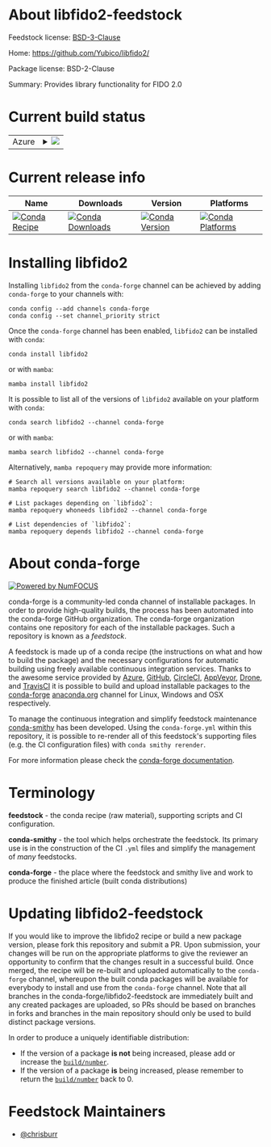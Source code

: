 About libfido2-feedstock
========================

Feedstock license: [BSD-3-Clause](https://github.com/conda-forge/libfido2-feedstock/blob/main/LICENSE.txt)

Home: https://github.com/Yubico/libfido2/

Package license: BSD-2-Clause

Summary: Provides library functionality for FIDO 2.0

Current build status
====================


<table>
    
  <tr>
    <td>Azure</td>
    <td>
      <details>
        <summary>
          <a href="https://dev.azure.com/conda-forge/feedstock-builds/_build/latest?definitionId=13933&branchName=main">
            <img src="https://dev.azure.com/conda-forge/feedstock-builds/_apis/build/status/libfido2-feedstock?branchName=main">
          </a>
        </summary>
        <table>
          <thead><tr><th>Variant</th><th>Status</th></tr></thead>
          <tbody><tr>
              <td>linux_64</td>
              <td>
                <a href="https://dev.azure.com/conda-forge/feedstock-builds/_build/latest?definitionId=13933&branchName=main">
                  <img src="https://dev.azure.com/conda-forge/feedstock-builds/_apis/build/status/libfido2-feedstock?branchName=main&jobName=linux&configuration=linux%20linux_64_" alt="variant">
                </a>
              </td>
            </tr><tr>
              <td>linux_aarch64</td>
              <td>
                <a href="https://dev.azure.com/conda-forge/feedstock-builds/_build/latest?definitionId=13933&branchName=main">
                  <img src="https://dev.azure.com/conda-forge/feedstock-builds/_apis/build/status/libfido2-feedstock?branchName=main&jobName=linux&configuration=linux%20linux_aarch64_" alt="variant">
                </a>
              </td>
            </tr><tr>
              <td>linux_ppc64le</td>
              <td>
                <a href="https://dev.azure.com/conda-forge/feedstock-builds/_build/latest?definitionId=13933&branchName=main">
                  <img src="https://dev.azure.com/conda-forge/feedstock-builds/_apis/build/status/libfido2-feedstock?branchName=main&jobName=linux&configuration=linux%20linux_ppc64le_" alt="variant">
                </a>
              </td>
            </tr><tr>
              <td>osx_64</td>
              <td>
                <a href="https://dev.azure.com/conda-forge/feedstock-builds/_build/latest?definitionId=13933&branchName=main">
                  <img src="https://dev.azure.com/conda-forge/feedstock-builds/_apis/build/status/libfido2-feedstock?branchName=main&jobName=osx&configuration=osx%20osx_64_" alt="variant">
                </a>
              </td>
            </tr><tr>
              <td>osx_arm64</td>
              <td>
                <a href="https://dev.azure.com/conda-forge/feedstock-builds/_build/latest?definitionId=13933&branchName=main">
                  <img src="https://dev.azure.com/conda-forge/feedstock-builds/_apis/build/status/libfido2-feedstock?branchName=main&jobName=osx&configuration=osx%20osx_arm64_" alt="variant">
                </a>
              </td>
            </tr>
          </tbody>
        </table>
      </details>
    </td>
  </tr>
</table>

Current release info
====================

| Name | Downloads | Version | Platforms |
| --- | --- | --- | --- |
| [![Conda Recipe](https://img.shields.io/badge/recipe-libfido2-green.svg)](https://anaconda.org/conda-forge/libfido2) | [![Conda Downloads](https://img.shields.io/conda/dn/conda-forge/libfido2.svg)](https://anaconda.org/conda-forge/libfido2) | [![Conda Version](https://img.shields.io/conda/vn/conda-forge/libfido2.svg)](https://anaconda.org/conda-forge/libfido2) | [![Conda Platforms](https://img.shields.io/conda/pn/conda-forge/libfido2.svg)](https://anaconda.org/conda-forge/libfido2) |

Installing libfido2
===================

Installing `libfido2` from the `conda-forge` channel can be achieved by adding `conda-forge` to your channels with:

```
conda config --add channels conda-forge
conda config --set channel_priority strict
```

Once the `conda-forge` channel has been enabled, `libfido2` can be installed with `conda`:

```
conda install libfido2
```

or with `mamba`:

```
mamba install libfido2
```

It is possible to list all of the versions of `libfido2` available on your platform with `conda`:

```
conda search libfido2 --channel conda-forge
```

or with `mamba`:

```
mamba search libfido2 --channel conda-forge
```

Alternatively, `mamba repoquery` may provide more information:

```
# Search all versions available on your platform:
mamba repoquery search libfido2 --channel conda-forge

# List packages depending on `libfido2`:
mamba repoquery whoneeds libfido2 --channel conda-forge

# List dependencies of `libfido2`:
mamba repoquery depends libfido2 --channel conda-forge
```


About conda-forge
=================

[![Powered by
NumFOCUS](https://img.shields.io/badge/powered%20by-NumFOCUS-orange.svg?style=flat&colorA=E1523D&colorB=007D8A)](https://numfocus.org)

conda-forge is a community-led conda channel of installable packages.
In order to provide high-quality builds, the process has been automated into the
conda-forge GitHub organization. The conda-forge organization contains one repository
for each of the installable packages. Such a repository is known as a *feedstock*.

A feedstock is made up of a conda recipe (the instructions on what and how to build
the package) and the necessary configurations for automatic building using freely
available continuous integration services. Thanks to the awesome service provided by
[Azure](https://azure.microsoft.com/en-us/services/devops/), [GitHub](https://github.com/),
[CircleCI](https://circleci.com/), [AppVeyor](https://www.appveyor.com/),
[Drone](https://cloud.drone.io/welcome), and [TravisCI](https://travis-ci.com/)
it is possible to build and upload installable packages to the
[conda-forge](https://anaconda.org/conda-forge) [anaconda.org](https://anaconda.org/)
channel for Linux, Windows and OSX respectively.

To manage the continuous integration and simplify feedstock maintenance
[conda-smithy](https://github.com/conda-forge/conda-smithy) has been developed.
Using the ``conda-forge.yml`` within this repository, it is possible to re-render all of
this feedstock's supporting files (e.g. the CI configuration files) with ``conda smithy rerender``.

For more information please check the [conda-forge documentation](https://conda-forge.org/docs/).

Terminology
===========

**feedstock** - the conda recipe (raw material), supporting scripts and CI configuration.

**conda-smithy** - the tool which helps orchestrate the feedstock.
                   Its primary use is in the construction of the CI ``.yml`` files
                   and simplify the management of *many* feedstocks.

**conda-forge** - the place where the feedstock and smithy live and work to
                  produce the finished article (built conda distributions)


Updating libfido2-feedstock
===========================

If you would like to improve the libfido2 recipe or build a new
package version, please fork this repository and submit a PR. Upon submission,
your changes will be run on the appropriate platforms to give the reviewer an
opportunity to confirm that the changes result in a successful build. Once
merged, the recipe will be re-built and uploaded automatically to the
`conda-forge` channel, whereupon the built conda packages will be available for
everybody to install and use from the `conda-forge` channel.
Note that all branches in the conda-forge/libfido2-feedstock are
immediately built and any created packages are uploaded, so PRs should be based
on branches in forks and branches in the main repository should only be used to
build distinct package versions.

In order to produce a uniquely identifiable distribution:
 * If the version of a package **is not** being increased, please add or increase
   the [``build/number``](https://docs.conda.io/projects/conda-build/en/latest/resources/define-metadata.html#build-number-and-string).
 * If the version of a package **is** being increased, please remember to return
   the [``build/number``](https://docs.conda.io/projects/conda-build/en/latest/resources/define-metadata.html#build-number-and-string)
   back to 0.

Feedstock Maintainers
=====================

* [@chrisburr](https://github.com/chrisburr/)

